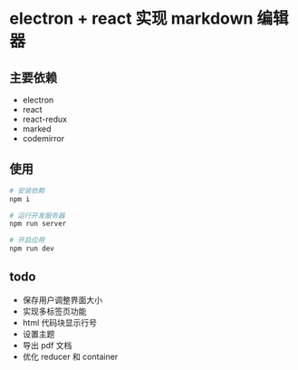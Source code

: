 # electron + react 实现 markdown 编辑器


## 主要依赖
- electron
- react 
- react-redux
- marked
- codemirror

## 使用

```bash
# 安装依赖
npm i 

# 运行开发服务器
npm run server

# 开启应用
npm run dev
```

## todo

- 保存用户调整界面大小
- 实现多标签页功能
- html 代码块显示行号
- 设置主题
- 导出 pdf 文档
- 优化 reducer 和 container